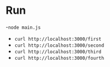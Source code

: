 # Run

-`node main.js`
- `curl http://localhost:3000/first`
- `curl http://localhost:3000/second`
- `curl http://localhost:3000/third`
- `curl http://localhost:3000/fourth`
